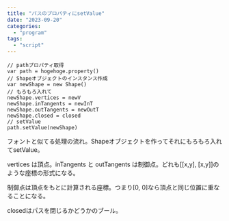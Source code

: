 ```yaml
---
title: "パスのプロパティにsetValue"
date: "2023-09-20"
categories: 
  - "program"
tags: 
  - "script"
---
```


```
// pathプロパティ取得
var path = hogehoge.property()
// Shapeオブジェクトのインスタンス作成
var newShape = new Shape()
// もろもろ入れて
newShape.vertices = newV
newShape.inTangents = newInT
newShape.outTangents = newOutT
newShape.closed = closed
// setValue
path.setValue(newShape)
```

フォントと似てる処理の流れ。Shapeオブジェクトを作ってそれにもろもろ入れてsetValue。

vertices は頂点。inTangents と outTangents は制御点。どれも\[\[x,y\], \[x,y\]\]のような座標の形式になる。

制御点は頂点をもとに計算される座標。つまり\[0, 0\]なら頂点と同じ位置に重なることになる。

closedはパスを閉じるかどうかのブール。
